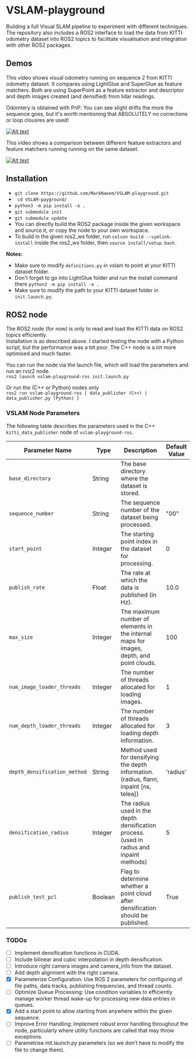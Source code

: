 # VSLAM-playground

Building a full Visual SLAM pipeline to experiment with different techniques. The repository also includes a ROS2 interface to load the data from KITTI odometry dataset into ROS2 topics to facilitate visualisation and integration with other ROS2 packages.

## Demos

This video shows visual odometry running on sequence 2 from KITTI odometry dataset. It compares using LightGlue and  SuperGlue as feature matchers. Both are using SuperPoint as a feature extractor and descriptor and depth images created (and densified) from lidar readings.

Odomtery is obtained with PnP. You can see slight drifts the more the sequence goes, but it's worth mentioning that ABSOLUTELY no corrections or loop clousres are used! 

[![Alt text](https://img.youtube.com/vi/QBREBQpEkK4/0.jpg)](https://www.youtube.com/watch?v=QBREBQpEkK4)

This video shows a comparison between different feature extractors and feature matchers running running on the same dataset.

[![Alt text](https://img.youtube.com/vi/ucEH02_uNjE/0.jpg)](https://www.youtube.com/watch?v=ucEH02_uNjE)


## Installation 
- `git clone https://github.com/MarkNaeem/VSLAM-playground.git`
- ` cd VSLAM-payground/`
- `python3 -m pip install -e .` 
- `git submodule init`
- `git submodule update`
- You can directly build the ROS2 package inside the given workspace and source it, or copy the node to your own workspace.
- To build in the given ros2_ws folder, run `colcon build --symlink-install` inside the ros2_ws folder, then `source install/setup.bash`.


**Notes:**
- Make sure to modify `definitions.py` in vslam to point at your KITTI dataset folder.
- Don't forget to go into LightGlue folder and run the install command there `python3 -m pip install -e .`
- Make sure to modify the path to your KITTI dataset folder in `init.launch.py`.


## ROS2 node

The ROS2 node (for now) is only to read and load the KITTI data on ROS2 topics efficiently.</br>Installation is as described above. I started testing the node with a Python script, but the performance was a bit poor. The C++ node is a lot more optimised and much faster.

You can run the node via the launch file, which will load the parameters and run an rviz2 node.</br>`ros2 launch vslam-playground-ros init.launch.py`

Or run the (C++ or Python) nodes only</br>`ros2 run vslam-playground-ros [ data_publisher (C++) | data_publisher.py (Python) ]` 

### VSLAM Node Parameters

The following table describes the parameters used in the C++ `kitti_data_publisher` node of `vslam-playground-ros`.

| Parameter Name               | Type    | Description                                                                               | Default Value |
|------------------------------|---------|-------------------------------------------------------------------------------------------|---------------|
| `base_directory`             | String  | The base directory where the dataset is stored.                                           |               |
| `sequence_number`            | String  | The sequence number of the dataset being processed.                                       | "00"          |
| `start_point`                | Integer | The starting point index in the dataset for processing.                                   | 0             |
| `publish_rate`               | Float   | The rate at which the data is published (in Hz).                                          | 10.0          |
| `max_size`                   | Integer | The maximum number of elements in the internal maps for images, depth, and point clouds.  | 100           |
| `num_image_loader_threads`   | Integer | The number of threads allocated for loading images.                                       | 1             |
| `num_depth_loader_threads`   | Integer | The number of threads allocated for loading depth information.                            | 3             |
| `depth_densification_method` | String  | Method used for densifying the depth information. (radius, flann, inpaint [ns, telea])    | 'radius'      |
| `densification_radius`       | Integer | The radius used in the depth densification process. (used in radius and inpaint methods)  | 5             |
| `publish_test_pcl`           | Boolean | Flag to determine whether a point cloud after densification should be published.          | True          |


### TODOs

- [ ] Implement densification functions in CUDA.
- [ ] Include bilinear and cubic interpolation in depth densification.
- [ ] Introduce right camera images and camera_info from the dataset.
- [ ] Add depth alignment with the right camera.
- [x] Parameterize Configuration: Use ROS 2 parameters for configuring of file paths, data tracks, publishing frequencies, and thread counts.
- [ ] Optimize Queue Processing: Use condition variables to efficiently manage worker thread wake-up for processing new data entries in queues.
- [x] Add a start point to allow starting from anywhere within the given sequence.
- [ ] Improve Error Handling: Implement robust error handling throughout the node, particularly where utility functions are called that may throw exceptions.
- [ ] Parametrise init.launch.py parameters (so we don't have to modify the file to change them). 
